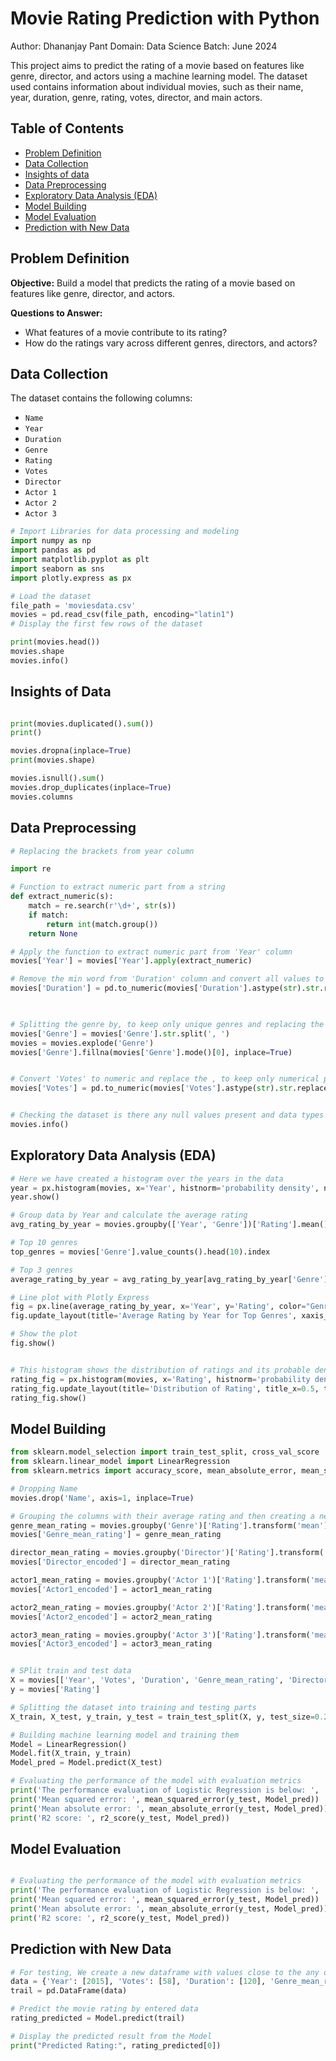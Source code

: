 # Movie Rating Prediction with Python
Author: Dhananjay Pant
Domain: Data Science
Batch: June 2024

This project aims to predict the rating of a movie based on features like genre, director, and actors using a machine learning model. The dataset used contains information about individual movies, such as their name, year, duration, genre, rating, votes, director, and main actors.

## Table of Contents

- [Problem Definition](#problem-definition)
- [Data Collection](#data-collection)
- [Insights of data](#insights-of-data)
- [Data Preprocessing](#data-preprocessing)
- [Exploratory Data Analysis (EDA)](#exploratory-data-analysis-eda)
- [Model Building](#model-building)
- [Model Evaluation](#model-evaluation)
- [Prediction with New Data](#prediction-with-new-data)


## Problem Definition

**Objective:** Build a model that predicts the rating of a movie based on features like genre, director, and actors.

**Questions to Answer:**
- What features of a movie contribute to its rating?
- How do the ratings vary across different genres, directors, and actors?

## Data Collection

The dataset contains the following columns:
- `Name`
- `Year`
- `Duration`
- `Genre`
- `Rating`
- `Votes`
- `Director`
- `Actor 1`
- `Actor 2`
- `Actor 3`

```python
# Import Libraries for data processing and modeling
import numpy as np
import pandas as pd
import matplotlib.pyplot as plt
import seaborn as sns
import plotly.express as px

# Load the dataset
file_path = 'moviesdata.csv'
movies = pd.read_csv(file_path, encoding="latin1")
# Display the first few rows of the dataset

print(movies.head())
movies.shape
movies.info()
```


## Insights of Data

```python

print(movies.duplicated().sum())
print()

movies.dropna(inplace=True)
print(movies.shape)

movies.isnull().sum()
movies.drop_duplicates(inplace=True)
movies.columns
```

## Data Preprocessing

```python
# Replacing the brackets from year column

import re

# Function to extract numeric part from a string
def extract_numeric(s):
    match = re.search(r'\d+', str(s))
    if match:
        return int(match.group())
    return None

# Apply the function to extract numeric part from 'Year' column
movies['Year'] = movies['Year'].apply(extract_numeric)

# Remove the min word from 'Duration' column and convert all values to numeric
movies['Duration'] = pd.to_numeric(movies['Duration'].astype(str).str.replace(' min', ''), errors='coerce')

 

# Splitting the genre by, to keep only unique genres and replacing the null values with mode
movies['Genre'] = movies['Genre'].str.split(', ')
movies = movies.explode('Genre')
movies['Genre'].fillna(movies['Genre'].mode()[0], inplace=True)    


# Convert 'Votes' to numeric and replace the , to keep only numerical part
movies['Votes'] = pd.to_numeric(movies['Votes'].astype(str).str.replace(',', ''), errors='coerce')


# Checking the dataset is there any null values present and data types of the features present
movies.info()
```

## Exploratory Data Analysis (EDA)

```python
# Here we have created a histogram over the years in the data
year = px.histogram(movies, x='Year', histnorm='probability density', nbins=30)
year.show()

# Group data by Year and calculate the average rating
avg_rating_by_year = movies.groupby(['Year', 'Genre'])['Rating'].mean().reset_index()

# Top 10 genres
top_genres = movies['Genre'].value_counts().head(10).index

# Top 3 genres
average_rating_by_year = avg_rating_by_year[avg_rating_by_year['Genre'].isin(top_genres)]

# Line plot with Plotly Express
fig = px.line(average_rating_by_year, x='Year', y='Rating', color="Genre")
fig.update_layout(title='Average Rating by Year for Top Genres', xaxis_title='Year', yaxis_title='Average Rating')

# Show the plot
fig.show()


# This histogram shows the distribution of ratings and its probable density
rating_fig = px.histogram(movies, x='Rating', histnorm='probability density', nbins=40)
rating_fig.update_layout(title='Distribution of Rating', title_x=0.5, title_pad=dict(t=20), title_font=dict(size=20), xaxis_title='Rating', yaxis_title='Probability Density', xaxis=dict(showgrid=False), yaxis=dict(showgrid=False), bargap=0.02, plot_bgcolor='white')
rating_fig.show()
```

## Model Building

```python
from sklearn.model_selection import train_test_split, cross_val_score
from sklearn.linear_model import LinearRegression
from sklearn.metrics import accuracy_score, mean_absolute_error, mean_squared_error, r2_score

# Dropping Name 
movies.drop('Name', axis=1, inplace=True)

# Grouping the columns with their average rating and then creating a new feature
genre_mean_rating = movies.groupby('Genre')['Rating'].transform('mean')
movies['Genre_mean_rating'] = genre_mean_rating

director_mean_rating = movies.groupby('Director')['Rating'].transform('mean')
movies['Director_encoded'] = director_mean_rating

actor1_mean_rating = movies.groupby('Actor 1')['Rating'].transform('mean')
movies['Actor1_encoded'] = actor1_mean_rating

actor2_mean_rating = movies.groupby('Actor 2')['Rating'].transform('mean')
movies['Actor2_encoded'] = actor2_mean_rating

actor3_mean_rating = movies.groupby('Actor 3')['Rating'].transform('mean')
movies['Actor3_encoded'] = actor3_mean_rating


# SPlit train and test data
X = movies[['Year', 'Votes', 'Duration', 'Genre_mean_rating', 'Director_encoded', 'Actor1_encoded', 'Actor2_encoded', 'Actor3_encoded']]
y = movies['Rating']

# Splitting the dataset into training and testing parts
X_train, X_test, y_train, y_test = train_test_split(X, y, test_size=0.2, random_state=42)

# Building machine learning model and training them
Model = LinearRegression()
Model.fit(X_train, y_train)
Model_pred = Model.predict(X_test)

# Evaluating the performance of the model with evaluation metrics
print('The performance evaluation of Logistic Regression is below: ', '\n')
print('Mean squared error: ', mean_squared_error(y_test, Model_pred))
print('Mean absolute error: ', mean_absolute_error(y_test, Model_pred))
print('R2 score: ', r2_score(y_test, Model_pred))
```

## Model Evaluation 

```python

# Evaluating the performance of the model with evaluation metrics
print('The performance evaluation of Logistic Regression is below: ', '\n')
print('Mean squared error: ', mean_squared_error(y_test, Model_pred))
print('Mean absolute error: ', mean_absolute_error(y_test, Model_pred))
print('R2 score: ', r2_score(y_test, Model_pred))
```

## Prediction with New Data

```python
# For testing, We create a new dataframe with values close to the any of our existing data to evaluate
data = {'Year': [2015], 'Votes': [58], 'Duration': [120], 'Genre_mean_rating': [7.8], 'Director_encoded': [3.5], 'Actor1_encoded': [5.3], 'Actor2_encoded': [4.5], 'Actor3_encoded': [4.5]}
trail = pd.DataFrame(data)

# Predict the movie rating by entered data
rating_predicted = Model.predict(trail)

# Display the predicted result from the Model
print("Predicted Rating:", rating_predicted[0])
```


